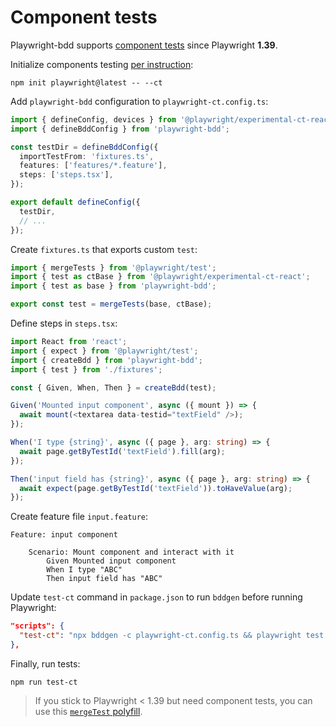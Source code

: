 # Component tests
Playwright-bdd supports [component tests](https://playwright.dev/docs/test-components)
since Playwright **1.39**.

Initialize components testing [per instruction](https://playwright.dev/docs/test-components#how-to-get-started):
```
npm init playwright@latest -- --ct
```

Add `playwright-bdd` configuration to `playwright-ct.config.ts`:
```ts
import { defineConfig, devices } from '@playwright/experimental-ct-react';
import { defineBddConfig } from 'playwright-bdd';

const testDir = defineBddConfig({
  importTestFrom: 'fixtures.ts',
  features: ['features/*.feature'],
  steps: ['steps.tsx'],
});

export default defineConfig({
  testDir,
  // ...
});
```

Create `fixtures.ts` that exports custom `test`:
```ts
import { mergeTests } from '@playwright/test';
import { test as ctBase } from '@playwright/experimental-ct-react';
import { test as base } from 'playwright-bdd';

export const test = mergeTests(base, ctBase);
```

Define steps in `steps.tsx`:
```ts
import React from 'react';
import { expect } from '@playwright/test';
import { createBdd } from 'playwright-bdd';
import { test } from './fixtures';

const { Given, When, Then } = createBdd(test);

Given('Mounted input component', async ({ mount }) => {
  await mount(<textarea data-testid="textField" />);
});

When('I type {string}', async ({ page }, arg: string) => {
  await page.getByTestId('textField').fill(arg);
});

Then('input field has {string}', async ({ page }, arg: string) => {
  await expect(page.getByTestId('textField')).toHaveValue(arg);
});
```

Create feature file `input.feature`:
```gherkin
Feature: input component

    Scenario: Mount component and interact with it
        Given Mounted input component
        When I type "ABC"
        Then input field has "ABC"
```

Update `test-ct` command in `package.json` to run `bddgen` before running Playwright:
```json
"scripts": {
  "test-ct": "npx bddgen -c playwright-ct.config.ts && playwright test -c playwright-ct.config.ts"
},
```

Finally, run tests:
```
npm run test-ct
```

> If you stick to Playwright < 1.39 but need component tests, you can use this
[`mergeTest` polyfill](https://github.com/vitalets/playwright-bdd/blob/main/test/component-tests/steps-polyfill/mergeTests.ts).